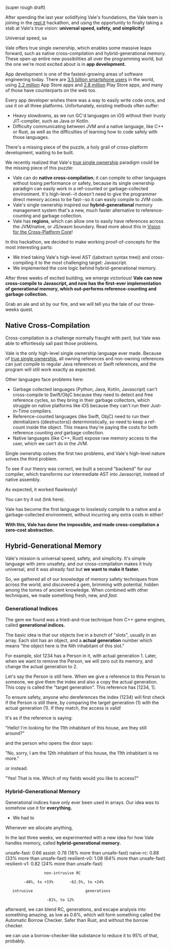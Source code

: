 (super rough draft)

After spending the last year solidifying Vale's foundations, the Vale team is joining in the [repl.it](https://repl.it/) hackathon, and using the opportunity to finally taking a stab at Vale's true vision: **universal speed, safety, and simplicity!**

Universal speed, sa

Vale offers true single ownership, which enables some massive leaps forward, such as native cross-compilation and hybrid-generational memory. These open up entire new possibilities all over the programming world, but the one we're most excited about is in **app development.**

App development is one of the fastest-growing areas of software engineering today. There are [3.5 billion smartphone users](https://www.statista.com/statistics/330695/number-of-smartphone-users-worldwide/) in the world, using [2.2 million](https://buildfire.com/app-statistics/) App Store apps and [2.8 million](https://buildfire.com/app-statistics/) Play Store apps, and many of those have counterparts on the web too.

Every app developer wishes there was a way to easily write code once, and use it on all three platforms. Unfortunately, existing methods often suffer:

 * Heavy slowdowns, as we run GC'd languages on iOS without their trusty JIT-compiler, such as Java or Kotlin.
 * Difficulty communicating between JVM and a native language, like C++ or Rust, as well as the difficulties of learning how to code safely with those languages.

There's a missing piece of the puzzle, a holy grail of cross-platform development, waiting to be built.


We recently realized that Vale's [true single ownership](https://vale.dev/blog/raii-next-steps) paradigm could be the missing piece of this puzzle:

 * Vale can do **native cross-compilation**; it can compile to other languages without losing performance or safety, because its single ownership paradigm can easily work in a ref-counted or garbage-collected environment. It's high-level--it doesn't need to give the programmer direct memory access to be fast--so it can easily compile to JVM code.
 * Vale's single ownership inspired our **hybrid-generational** memory management system that's a new, much faster alternative to reference-counting and garbage collection.
 * Vale has **regions**, which can allow one to easily have references across the JVM/native, or JS/wasm boundary. Read more about this in [Vision for the Cross-Platform Core](https://vale.dev/blog/cross-platform-core-vision)!

In this hackathon, we decided to make working proof-of-concepts for the most interesting parts:

 * We tried taking Vale's high-level AST ((abstract syntax tree)) and cross-compiling it to the most challenging target: Javascript.
 * We implemented the core logic behind hybrid-generational memory.

After three weeks of excited building, we emerge victorious! **Vale can now cross-compile to Javascript, and now has the first-ever implementation of generational memory, which out-performs reference-counting and garbage collection.**

Grab an ale and sit by our fire, and we will tell you the tale of our three-weeks quest.


## Native Cross-Compilation

Cross-compilation is a challenge normally fraught with peril, but Vale was able to effortlessly sail past those problems.

Vale is the only high-level single ownership language ever made. Because of [true single ownership](https://vale.dev/blog/raii-next-steps), all owning references and non-owning references can just compile to regular Java references or Swift references, and the program will still work exactly as expected.

Other languages face problems here:

 * Garbage collected languages (Python, Java, Kotlin, Javascript) can't cross-compile to Swift/ObjC because they need to detect and free reference cycles, so they bring in their garbage collectors, which struggle on native platforms like iOS because they can't run their Just-in-Time compilers.
 * Reference-counted languages (like Swift, ObjC) need to run their deinitializers ((destructors)) deterministically, so need to keep a ref-count inside the object. This means they're paying the costs for both reference counting *and* garbage collection.
 * Native languages (like C++, Rust) expose raw memory access to the user, which we can't do in the JVM.

Single ownership solves the first two problems, and Vale's high-level nature solves the third problem.

To see if our theory was correct, we built a second "backend" for our compiler, which transforms our intermediate AST into Javascript, instead of native assembly.

As expected, it worked flawlessly!

You can try it out (link here).

Vale has become the first language to losslessly compile to a native and a garbage-collected environment, without incurring any extra costs in either!

**With this, Vale has done the impossible, and made cross-compilation a zero-cost abstraction.**


## Hybrid-Generational Memory

Vale's mission is universal speed, safety, and simplicity. It's simple language with zero unsafety, and our cross-compilation makes it truly universal, and it was already fast but **we want to make it faster.**

So, we gathered all of our knowledge of memory safety techniques from across the world, and discovered a gem, brimming with potential, hidden among the tomes of ancient knowledge. When combined with other techniques, we made something fresh, new, and *fast.*

### Generational Indices

The gem we found was a tried-and-true technique from C++ game engines, called **generational indices.** 

The basic idea is that our objects live in a bunch of "slots", usually in an array. Each slot has an object, and a **actual generation** number which means "the object here is the Nth inhabitant of this slot."

For example, slot 1234 has a Person in it, with actual generation 1. Later, when we want to remove the Person, we will zero out its memory, and change the actual generation to 2.

Let's say the Person is still here. When we give a reference to this Person to someone, we give them the index and also a copy the actual generation. This copy is called the "target generation". This reference has \[1234, 1\].

To ensure safety, anyone who dereferences the index (1234) will first check if the Person is still there, by comparing the target generation (1) with the actual generation (1). If they match, the access is valid!

It's as if the reference is saying:

   "Hello! I'm looking for the 11th inhabitant of this house, are they still around?"

and the person who opens the door says:

   "No, sorry, I am the 12th inhabitant of this house, the 11th inhabitant is no more."

or instead:

   "Yes! That is me. Which of my fields would you like to access?"

### Hybrid-Generational Memory

Generational indices have only ever been used in arrays. Our idea was to somehow use it for **everything.**

 * We had to 



Whenever we allocate anything, 


In the last three weeks, we experimented with a new idea for how Vale handles memory, called **hybrid-generational memory.**






unsafe-fast: 0.66
assist: 0.78 (18% more than unsafe-fast)
naive-rc: 0.88 (33% more than unsafe-fast)
resilient-v0: 1.08 (64% more than unsafe-fast)
resilient-v1: 0.82 (24% more than unsafe-fast)

                     non-intrusive RC

            -48%, to +33%       -62.5%, to +24%

       intrusive                       generations
             
                      -81%, to 12%


afterward, we can blend RC, generations, and escape analysis into something amazing, as low as 0.6%, which will form something called the Automatic Borrow Checker. Safer than Rust, and without the borrow checker.


we can use a borrow-checker-like substance to reduce it to 95% of that, probably.